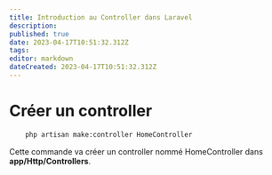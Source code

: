 ```yaml
---
title: Introduction au Controller dans Laravel
description: 
published: true
date: 2023-04-17T10:51:32.312Z
tags: 
editor: markdown
dateCreated: 2023-04-17T10:51:32.312Z
---
```


# Créer un controller
```bash
	php artisan make:controller HomeController
```
Cette commande va créer un controller nommé HomeController dans **app/Http/Controllers**.
